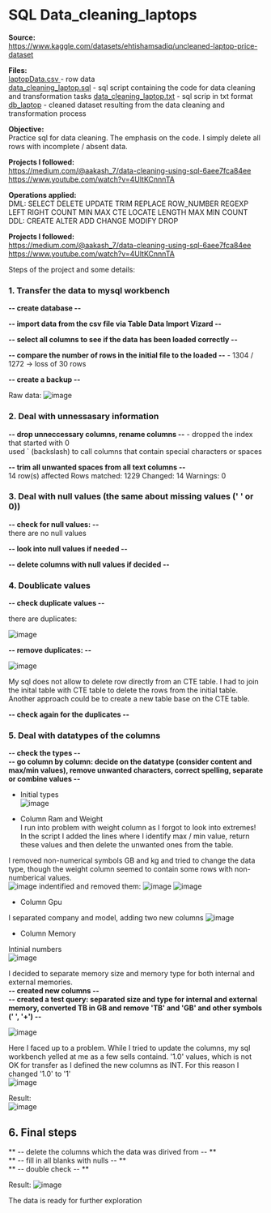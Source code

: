 # SQL Data_cleaning_laptops
**Source:**  
https://www.kaggle.com/datasets/ehtishamsadiq/uncleaned-laptop-price-dataset  

**Files:**  
[laptopData.csv ](https://github.com/boudzela/data_cleaning/blob/3e2525303ca20098f1581bd8c3b816f9dee45096/laptopData.csv)- row data  
[data_cleaning_laptop.sql](https://github.com/boudzela/data_cleaning/blob/fe158f390bad31bc4f270319bf14e905a1908ac5/data_cleaning_laptop.sql) -  sql script containing the code for data cleaning and transformation tasks 
[data_cleaning_laptop.txt](https://github.com/boudzela/data_cleaning/blob/3cac825e606bd48d1dcb3a6789274de3eed2c860/data_cleaning_laptop.txt) - sql scrip in txt format    
[db_laptop](https://github.com/boudzela/data_cleaning/tree/22ed1d5b6d751a0635118ed61881f8aea915302c/db_laptop) - cleaned dataset resulting from the data cleaning and transformation process

**Objective:**  
Practice sql for data cleaning. The emphasis on the code. I simply delete all rows with incomplete / absent data.  


**Projects I followed:**  
https://medium.com/@aakash_7/data-cleaning-using-sql-6aee7fca84ee  
https://www.youtube.com/watch?v=4UltKCnnnTA  

**Operations applied:**  
DML: 
SELECT
DELETE
UPDATE
TRIM
REPLACE
ROW_NUMBER
REGEXP
LEFT
RIGHT
COUNT 
MIN 
MAX
CTE 
LOCATE
LENGTH
MAX
MIN
COUNT   
DDL: 
CREATE
ALTER
ADD
CHANGE
MODIFY
DROP

**Projects I followed:**  
https://medium.com/@aakash_7/data-cleaning-using-sql-6aee7fca84ee  
https://www.youtube.com/watch?v=4UltKCnnnTA  


  
Steps of the project and some details: 
###  1. Transfer the data to mysql workbench  

**--  create database  --**   

**--  import data from the csv file via Table Data Import Vizard --**  

**--  select all columns to see if the data has been loaded correctly --**  

**--  compare the number of rows in the initial file to the loaded  --**    - 1304 / 1272 -> loss of 30 rows  

**--  create a backup --**  

Raw data: 
![image](https://github.com/user-attachments/assets/571dd5b0-47e8-4da1-9de2-94097cb30ff5)

### 2. Deal with unnessasary information

**-- drop unneccessary columns, rename columns --**  - dropped the index that started with 0  
used ` (backslash) to call columns that contain special characters or spaces  

**-- trim all unwanted spaces from all text columns --**   
14 row(s) affected Rows matched: 1229  Changed: 14  Warnings: 0


### 3. Deal with null values (the same about missing values (' ' or 0))  

**-- check for null values: --**  
there are no null values  

**-- look into null values if needed --**  

**-- delete columns with null values if decided --**  


### 4. Doublicate values

**-- check duplicate values --**    

there are duplicates:

![image](https://github.com/user-attachments/assets/be437edc-8e00-4c69-a067-0805b47bbd98)

**-- remove duplicates: --**   

![image](https://github.com/user-attachments/assets/b4f03ee0-bb78-47e2-be2b-16f7bdf85f0d)

My sql does not allow to delete row  directly from an CTE table. I had to join the inital table with CTE table to delete the rows from the initial table. Another approach could be to create a new table base on  the CTE table.  

**-- check again for the duplicates --** 


### 5. Deal with datatypes of the columns  
**-- check the types --  
-- go column by column: decide on the datatype (consider content and max/min values), remove unwanted characters, correct spelling, separate or combine values --**  

* Initial types  
![image](https://github.com/user-attachments/assets/b7b2ce6e-9720-4b54-89ad-111a2802aa5e)  

* Column Ram and Weight    
I run into problem with weight column as I forgot to look into extremes!  In the script I added the lines where I identify max / min value, return these values and then delete the unwanted ones from the table.  
   
I removed non-numerical symbols GB and kg and tried to change the data type, though the weight column seemed to contain some rows with non-numberical values.   
![image](https://github.com/user-attachments/assets/9c91cc7f-807a-490d-b50d-2f9aeed44f3d)
 indentified and removed them: 
![image](https://github.com/user-attachments/assets/fcaaad36-9871-493b-9f11-405798883e0c)
![image](https://github.com/user-attachments/assets/4ec8615e-0920-41de-a4de-bf1be1db6402)  

* Column Gpu
  
I separated company and model, adding two new columns
![image](https://github.com/user-attachments/assets/d694b97b-824f-4988-b303-63c81c748c4c)

* Column Memory
    
Intinial numbers  
![image](https://github.com/user-attachments/assets/3b250bca-7d77-41b1-9a5a-f6caa0b38954)

I decided to separate memory size and memory type for both internal and external memories.   
**-- created new columns --**  
**-- created a test query: separated size and type for internal and external memory, converted TB in GB and remove 'TB' and 'GB' and other symbols (' ', '+') --**   

![image](https://github.com/user-attachments/assets/79f71c8b-77e9-442f-8f2e-b46ea7e9f08a)  


Here I faced up to a problem. While I tried to update the columns, my sql workbench yelled at me as a few sells containd. '1.0' values, which is not OK for transfer as I defined the new columns as INT. For this reason I changed '1.0' to '1'  
![image](https://github.com/user-attachments/assets/30f023ff-dbe8-42b5-8a1f-2a89db2601d0)  

Result:   
![image](https://github.com/user-attachments/assets/29f419f4-3e0c-4dd8-a6ce-213fc0337b4e)

## 6. Final steps  
** -- delete the columns which the data was dirived from -- **   
** -- fill in all blanks with nulls -- **   
** -- double check -- **  

  

Result: 
![image](https://github.com/user-attachments/assets/67ab4bca-2c1c-4598-b2b8-e9662cf4c0cc)  

The data is ready for further exploration





















